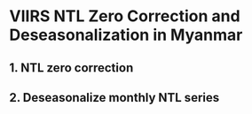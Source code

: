 # VIIRS NTL Zero Correction and Deseasonalization in Myanmar

## 1. NTL zero correction






## 2. Deseasonalize monthly NTL series
 
